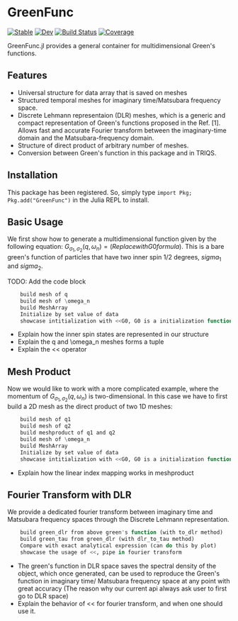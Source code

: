 # GreenFunc



[![Stable](https://img.shields.io/badge/docs-stable-blue.svg)](https://numericalEFT.github.io/GreenFunc.jl/stable)
[![Dev](https://img.shields.io/badge/docs-dev-blue.svg)](https://numericalEFT.github.io/GreenFunc.jl/dev)
[![Build Status](https://github.com/numericalEFT/GreenFunc.jl/actions/workflows/CI.yml/badge.svg?branch=master)](https://github.com/numericalEFT/GreenFunc.jl/actions/workflows/CI.yml?query=branch%3Amaster)
[![Coverage](https://codecov.io/gh/numericalEFT/GreenFunc.jl/branch/master/graph/badge.svg)](https://codecov.io/gh/numericalEFT/GreenFunc.jl)

GreenFunc.jl provides a general container for multidimensional Green's functions. 
## Features
 - Universal structure for data array that is saved on meshes
 - Structured temporal meshes for imaginary time/Matsubara frequency space.
 - Discrete Lehmann representaion (DLR) meshes, which is a generic and compact representation of Green's functions proposed in the Ref. [1]. Allows fast and accurate Fourier transform between the imaginary-time domain and the Matsubara-frequency domain.
 - Structure of direct product of arbitrary number of meshes.
 - Conversion between Green's function in this package and in TRIQS.
## Installation
This package has been registered. So, simply type `import Pkg; Pkg.add("GreenFunc")` in the Julia REPL to install.

## Basic Usage
We first show how to generate a multidimensional function given by the following equation: $G_{\sigma_1,\sigma_2}(q,\omega_n) = (Replace with G0 formula)$. This is a bare green's function of particles that have two inner spin 1/2 degrees, $sigma_1$ and $sigma_2$.  
    
TODO: Add the code block 
```julia
    build mesh of q
    build mesh of \omega_n
    build MeshArray
    Initialize by set value of data
    showcase intitialization with <<G0, G0 is a initialization function
```
- Explain how the inner spin states are represented in our structure
- Explain the q and \omega_n meshes forms a tuple 
- Explain the << operator

## Mesh Product
Now we would like to work with a more complicated example, where the momentum of $G_{\sigma_1,\sigma_2}(q,\omega_n)$ is two-dimensional. In this case we have to first build a 2D mesh as the direct product of two 1D meshes:

```julia
    build mesh of q1
    build mesh of q2
    build meshproduct of q1 and q2
    build mesh of \omega_n
    build MeshArray
    Initialize by set value of data
    showcase intitialization with <<G0, G0 is a initialization function
```
- Explain how the linear index mapping works in meshproduct

## Fourier Transform with DLR
We provide a dedicated fourier transform between imaginary time and Matsubara frequency spaces through the Discrete Lehmann representation.

```julia
    build green_dlr from above green's function (with to_dlr method)
    build green_tau from green_dlr (with dlr_to_tau method)
    Compare with exact analytical expression (can do this by plot)
    showcase the usage of <<, pipe in fourier transform
```
- The green's function in DLR space saves the spectral density of the object, which once generated, can be used to reproduce the Green's function in imaginary time/ Matsubara frequency space at any point with great accuracy (The reason why our current api always ask user to first go to DLR space)
- Explain the behavior of << for fourier transform, and when one should use it.


